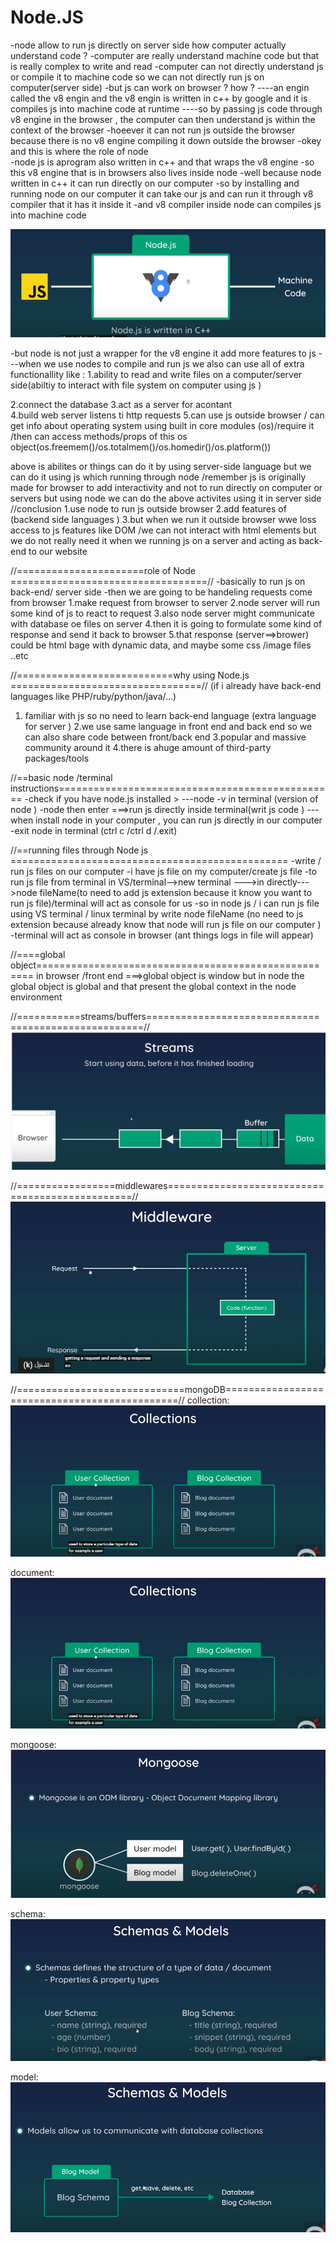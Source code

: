 # Node.JS

-node allow to run js directly on server side
how computer actually understand code ?
-computer are really understand machine code but that is really complex to write and read
-computer can not directly understand js or compile it to machine code so we can not directly run js on computer(server side)
-but js can work on browser ? how ?
----an engin called the v8 engin and the v8 engin is written in c++ by google and it is compiles js into machine code at runtime
----so by passing js code through v8 engine in the browser , the computer can then understand js within the context of the browser
-hoeever it can not run js outside the browser because there is no v8 engine compiling it down outside the browser
-okey and this is where the role of node  
-node js is aprogram also written in c++ and that wraps the v8 engine
-so this v8 engine that is in browsers also lives inside node
-well because node written in c++ it can run directly on our computer
-so by installing and running node on our computer it can take our js and can run it through v8 compiler that it has it inside it
-and v8 compiler inside node can compiles js into machine code

![img](public/node.png)

-but node is not just a wrapper for the v8 engine it add more features to js
---when we use nodes to compile and run js we also can use all of extra functionallity like :
1.ability to read and write files on a computer/server side(abiltiy to interact with file system on computer using js )

2.connect the database
3.act as a server for acontant  
4.build web server listens ti http requests
5.can use js outside browser / can get info about operating system using built in core modules (os)/require it /then can access methods/props of this os object(os.freemem()/os.totalmem()/os.homedir()/os.platform())

above is abilites or things can do it by using server-side language but we can do it using js which running through node /remember js is originally made for browser to add interactivity and not to run directly on computer or servers but using node we can do the above activites using it in server side
//conclusion
1.use node to run js outside browser
2.add features of (backend side languages )
3.but when we run it outside browser wwe loss access to js features like DOM /we can not interact with html elements but we do not really need it when we running js on a server and acting as back-end to our website

//======================role of Node ==================================//
-basically to run js on back-end/ server side
-then we are going to be handeling requests come from browser
1.make request from browser to server
2.node server will run some kind of js to react to request
3.also node server might communicate with database oe files on server
4.then it is going to formulate some kind of response and send it back to browser
5.that response (server==>brower) could be html bage with dynamic data, and maybe some css /image files ..etc

//===========================why using Node.js =================================//
(if i already have back-end languages like PHP/ruby/python/java/...)

1. familiar with js so no need to learn back-end language (extra language for server )
   2.we use same language in front end and back end so we can also share code between front/back end
   3.popular and massive community around it
   4.there is ahuge amount of third-party packages/tools

//==basic node /terminal instructions================================================
-check if you have node.js installed >
---node -v in terminal (version of node )
-node then enter ===>run js directly inside terminal(writ js code )
---when install node in your computer , you can run js directly in our computer
-exit node in terminal (ctrl c /ctrl d /.exit)

//==running files through Node js ================================================
-write / run js files on our computer
-i have js file on my computer/create js file
-to run js file from terminal in VS/terminal-->new terminal --->in directly--->node fileName(to need to add js extension because it know you want to run js file)/terminal will act as console for us
-so in node js / i can run js file using VS terminal / linux terminal by write node fileName (no need to js extension because already know that node will run js file on our computer )
-terminal will act as console in browser (ant things logs in file will appear)

//====global object=====================================================
in browser /front end ===>global object is window
but in node the global object is global and that present the global context in the node environment

//===========streams/buffers=====================================================//
![img](img/2.png)

//=================middlewares================================================//
![img](img/middleware.png)

//=============================mongoDB==============================================//
collection:
![img](img/collection.png)

document:
![img](img/collection.png)

mongoose:
![img](img/mongoose.png)

schema:
![img](img/schema.png)

model:
![img](img/model.png)
